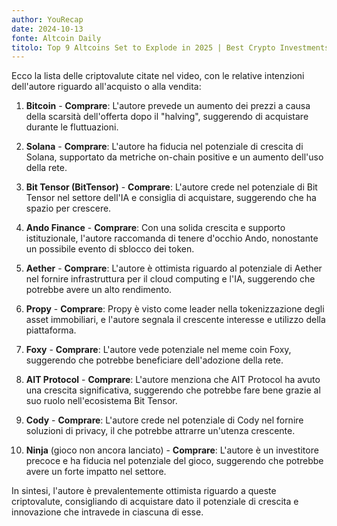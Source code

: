 ```yaml
---
author: YouRecap
date: 2024-10-13
fonte: Altcoin Daily
titolo: Top 9 Altcoins Set to Explode in 2025 | Best Crypto Investments To Buy & Hold
---
```


Ecco la lista delle criptovalute citate nel video, con le relative intenzioni dell'autore riguardo all'acquisto o alla vendita:

1. **Bitcoin** - **Comprare**: L'autore prevede un aumento dei prezzi a causa della scarsità dell'offerta dopo il "halving", suggerendo di acquistare durante le fluttuazioni.

2. **Solana** - **Comprare**: L'autore ha fiducia nel potenziale di crescita di Solana, supportato da metriche on-chain positive e un aumento dell'uso della rete.

3. **Bit Tensor (BitTensor)** - **Comprare**: L'autore crede nel potenziale di Bit Tensor nel settore dell'IA e consiglia di acquistare, suggerendo che ha spazio per crescere.

4. **Ando Finance** - **Comprare**: Con una solida crescita e supporto istituzionale, l'autore raccomanda di tenere d'occhio Ando, nonostante un possibile evento di sblocco dei token.

5. **Aether** - **Comprare**: L'autore è ottimista riguardo al potenziale di Aether nel fornire infrastruttura per il cloud computing e l'IA, suggerendo che potrebbe avere un alto rendimento.

6. **Propy** - **Comprare**: Propy è visto come leader nella tokenizzazione degli asset immobiliari, e l'autore segnala il crescente interesse e utilizzo della piattaforma.

7. **Foxy** - **Comprare**: L'autore vede potenziale nel meme coin Foxy, suggerendo che potrebbe beneficiare dell'adozione della rete.

8. **AIT Protocol** - **Comprare**: L'autore menziona che AIT Protocol ha avuto una crescita significativa, suggerendo che potrebbe fare bene grazie al suo ruolo nell'ecosistema Bit Tensor.

9. **Cody** - **Comprare**: L'autore crede nel potenziale di Cody nel fornire soluzioni di privacy, il che potrebbe attrarre un'utenza crescente.

10. **Ninja** (gioco non ancora lanciato) - **Comprare**: L'autore è un investitore precoce e ha fiducia nel potenziale del gioco, suggerendo che potrebbe avere un forte impatto nel settore.

In sintesi, l'autore è prevalentemente ottimista riguardo a queste criptovalute, consigliando di acquistare dato il potenziale di crescita e innovazione che intravede in ciascuna di esse.
